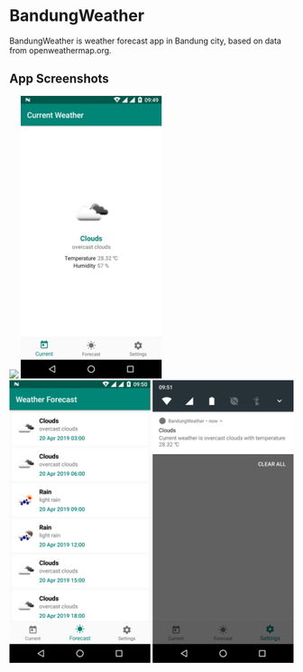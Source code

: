 # BandungWeather
BandungWeather is weather forecast app in Bandung city, based on data from openweathermap.org.

## App Screenshots
![](BandungWeather.gif)
<img src="Screenshots/BandungWeather-1.png" width="250"> <img src="Screenshots/BandungWeather-2.png" width="250"> <img src="Screenshots/BandungWeather-3.png" width="250">

